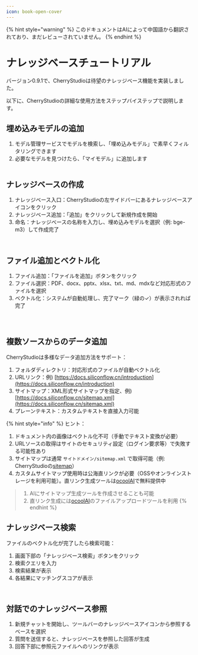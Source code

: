 ```yaml
---
icon: book-open-cover
---
```


{% hint style="warning" %}
このドキュメントはAIによって中国語から翻訳されており、まだレビューされていません。
{% endhint %}

# ナレッジベースチュートリアル

バージョン0.9.1で、CherryStudioは待望のナレッジベース機能を実装しました。

以下に、CherryStudioの詳細な使用方法をステップバイステップで説明します。

## 埋め込みモデルの追加

1. モデル管理サービスでモデルを検索し、「埋め込みモデル」で素早くフィルタリングできます
2. 必要なモデルを見つけたら、「マイモデル」に追加します

<figure><img src="../.gitbook/assets/image.webp" alt=""><figcaption></figcaption></figure>

## ナレッジベースの作成

1. ナレッジベース入口：CherryStudioの左サイドバーにあるナレッジベースアイコンをクリック
2. ナレッジベース追加：「追加」をクリックして新規作成を開始
3. 命名：ナレッジベースの名称を入力し、埋め込みモデルを選択（例: bge-m3）して作成完了

<figure><img src="../.gitbook/assets/image-1 (1).webp" alt=""><figcaption></figcaption></figure>

<figure><img src="../.gitbook/assets/image-2 (1).webp" alt=""><figcaption></figcaption></figure>

## ファイル追加とベクトル化

1. ファイル追加：「ファイルを追加」ボタンをクリック
2. ファイル選択：PDF、docx、pptx、xlsx、txt、md、mdxなど対応形式のファイルを選択
3. ベクトル化：システムが自動処理し、完了マーク（緑の✓）が表示されれば完了

<figure><img src="../.gitbook/assets/image-3.webp" alt=""><figcaption></figcaption></figure>

<figure><img src="../.gitbook/assets/image-4.webp" alt=""><figcaption></figcaption></figure>

<figure><img src="../.gitbook/assets/image-5.webp" alt=""><figcaption></figcaption></figure>

## 複数ソースからのデータ追加

CherryStudioは多様なデータ追加方法をサポート：

1. フォルダディレクトリ：対応形式のファイルが自動ベクトル化
2. URLリンク：例) [https://docs.siliconflow.cn/introduction](https://docs.siliconflow.cn/introduction)
3. サイトマップ：XML形式サイトマップを指定、例) [https://docs.siliconflow.cn/sitemap.xml](https://docs.siliconflow.cn/sitemap.xml)
4. プレーンテキスト：カスタムテキストを直接入力可能

{% hint style="info" %}
ヒント：

1. ドキュメント内の画像はベクトル化不可（手動でテキスト変換が必要）
2. URLソースの取得はサイトのセキュリティ設定（ログイン要求等）で失敗する可能性あり
3. サイトマップは通常 `サイトドメイン/sitemap.xml` で取得可能（例: CherryStudioの[sitemap](https://docs.cherry-ai.com/sitemap-pages.xml)）
4. カスタムサイトマップ使用時は公海直リンクが必要（OSSやオンラインストレージを利用可能）。直リンク生成ツールは[ocoolAI](https://one.ocoolai.com/login)で無料提供中

> 1) AIにサイトマップ生成ツールを作成させることも可能
> 2) 直リンク生成には[ocoolAI](https://one.ocoolai.com/login)のファイルアップロードツールを利用
{% endhint %}

## ナレッジベース検索

ファイルのベクトル化が完了したら検索可能：

1. 画面下部の「ナレッジベース検索」ボタンをクリック
2. 検索クエリを入力
3. 検索結果が表示
4. 各結果にマッチングスコアが表示

<figure><img src="../.gitbook/assets/image-7.webp" alt=""><figcaption></figcaption></figure>

<figure><img src="../.gitbook/assets/image-8.webp" alt=""><figcaption></figcaption></figure>

## 対話でのナレッジベース参照

1. 新規チャットを開始し、ツールバーのナレッジベースアイコンから参照するベースを選択
2. 質問を送信すると、ナレッジベースを参照した回答が生成
3. 回答下部に参照元ファイルへのリンクが表示

<figure><img src="../.gitbook/assets/image-9.webp" alt=""><figcaption></figcaption></figure>

<figure><img src="../.gitbook/assets/image-10.webp" alt=""><figcaption></figcaption></figure>
